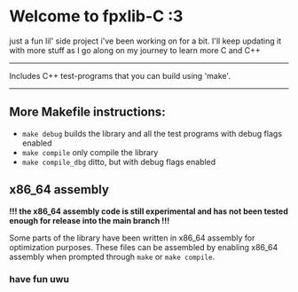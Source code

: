 # Welcome to fpxlib-C :3

just a fun lil' side project i've been working on for a bit.
I'll keep updating it with more stuff as I go along on my journey to learn more C and C++

---

Includes C++ test-programs that you can build using 'make'.

---

## More Makefile instructions:

- ```make debug``` builds the library and all the test programs with debug flags enabled
- ```make compile``` only compile the library
- ```make compile_dbg``` ditto, but with debug flags enabled

## x86_64 assembly

**!!! the x86_64 assembly code is still experimental
and has not been tested enough for release into the main branch !!!**

Some parts of the library have been written in x86_64 assembly for optimization purposes.
These files can be assembled by enabling x86_64 assembly when prompted through ```make``` or ```make compile```.

### have fun uwu
